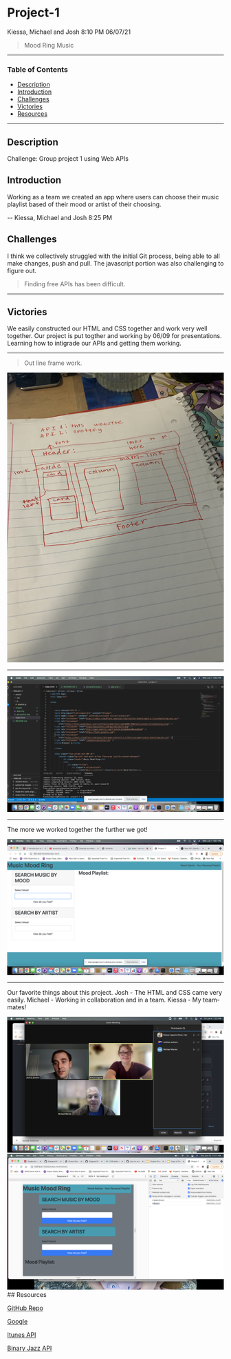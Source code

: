 # Project-1

Kiessa, Michael and Josh 8:10 PM 06/07/21
> Mood Ring Music
---
### Table of Contents
- [Description](#description)
- [Introduction](#introduction)
- [Challenges](#challenges)
- [Victories](#victories)
- [Resources](#resources)

---

## Description
Challenge: Group project 1 using Web APIs

## Introduction 
Working as a team we created an app where users can choose their music playlist based of their mood or artist of their choosing.


--
Kiessa, Michael and Josh 8:25 PM
## Challenges
I think we collectively struggled with the initial Git process, being able to all make changes, push and pull. The javascript portion was also challenging to figure out. 
> Finding free APIs has been difficult.

---
## Victories
We easily constructed our HTML and CSS together and work very well together.
Our project is put togther and working by 06/09 for presentations.
Learning how to intigrade our APIs and getting them working.

---
> Out line frame work.

<img src="./images/Joshdraft.jpg">

---

<img src="./images/HTML.png"/>

---
The more we worked together the further we got!

<img src="./images/app.png">

---

Our favorite things about this project.
Josh - The HTML and CSS came very easily.
Michael - Working in collaboration and in a team.
Kiessa - My team-mates!

<img src="./images/groupshot.png"/>
<img src="./images/fullapp.png">
## Resources 

<a href="https://mikeysoar.github.io/project-1/">GitHub Repo</a>

<a href="https://www.google.com/">Google</a>

<a href="https://affiliate.itunes.apple.com/resources/documentation/itunes-store-web-service-search-api/">Itunes API</a>

<a href="https://binaryjazz.us/wp-json/genrenator/v1/story/">Binary Jazz API</a>


